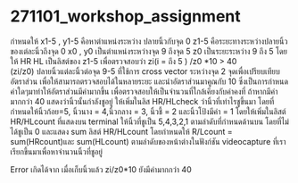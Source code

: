 # 271101_workshop_assignment

กำหนดให้
x1-5 , y1-5 คือหาตำแหน่งระหว่าง ปลายนิ้วกับจุด 0 
z1-5 คือระยะทางระหว่างปลายนิ้วของเต่ละนิ้วถึงจุด 0
x0 , y0 เป็นตำแหน่งระหว่างจุด 9 ถึงจุด 5 
z0 เป็นระยะระหว่าง 9 ถึง 5 
โดยให้ HR HL เป็นลิสต์ของ z1-5 เพื่อตรวจสอบว่า zi(i = ถึง 5 ) /z0 *10  > 40  
(zi/z0) ปลายนิ้วแต่ละนิ้วต่อจุด 9-5 ที่ใช้การ cross vector ระหว่างจุด 2 จุดเพื่อเปรียบเทียบอัตราส่วน เพื่อให้สามารถตรวจสอบได้ในหลายระยะ และนำอัตราส่วนมาคูณกับ 10 ซึ่งเป็นการกำหนดค่าใดๆมาทำให้อัตราส่วนมีค่ามากขึ้น เพื่อตรวจสอบให้เป็นจำนวนที่ใกล้เคียงกับค่าคงที่ ถ้าหากมีค่ามากกว่า 40 แสดงว่านิ้วนั้นกำลังชูอยู่ ให้เพิ่มในลิส HR/HLcheck ว่านิ้วที่เท่าไรชูขึ้นมา โดยที่กำหนดให้นิ้วก้อย=5, นิ้วนาง = 4,นิ้วกลาง = 3, นิ้วชี้ = 2 และนิ้วโป้งมีค่า = 1 โดยให้เพิ่มในลิสต์ HR/HLcount ที่แสดงบน terminal ให้นิ้วที่ชูเป็น 5,4,3,2,1 ตามลำดับที่กำหนดด้านบน โดยที่ไม่ได้ชูเป็น 0 และแสดง sum ลิสต์ HR/HLcount โดยกำหนดให้ R/Lcount = sum(HRcount)และ sum(HLcount) ตามลำดับของหน้าต่างในฟังก์ชัน videocapture ที่เราเรียกขึ้นมาเพื่อหาจำนวนนิ้วที่ชูอยู่ 

Error เกิดได้จาก เมื่อเก็บนิ้วแล้ว zi/z0*10 ยังมีค่ามากกว่า 40